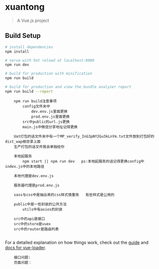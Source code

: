 # xuantong

> A Vue.js project

## Build Setup

``` bash
# install dependencies
npm install

# serve with hot reload at localhost:8080
npm run dev

# build for production with minification
npm run build

# build for production and view the bundle analyzer report
npm run build --report
```

```
    npm run build注意事项
        config文件夹中  
            dev.env.js里面更换
            prod.env.js里面更换
        src中public的url.js更换
        main.js中微信分享地址记得更换
    
    Uat打包的话文件夹中有一个MP_verify_InG3pNY2Gu3kLnYm.txt文件放到打包好的dist_wap根目录上面
    生产打包的话文件我会单独给你 
    
    本地起服务
        npm start || npm run dev   ps:本地起服务的话记得更换config中index.js中的本地路径
    
    本地代理是dev.env.js

    服务器代理是prod.env.js

    sass与css中是抽出来的css样式慎重改   有些样式是公用的

    public中是一些封装的公共方法
        utils中有axios的封装

    src中的api是接口
    src中的store是vuex
    src中的router是路由列表


```

For a detailed explanation on how things work, check out the [guide](http://vuejs-templates.github.io/webpack/) and [docs for vue-loader](http://vuejs.github.io/vue-loader).

```
    接口问题:
    页面问题：
```